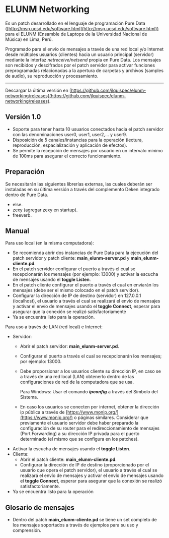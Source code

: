 # **ELUNM Networking**

Es un patch desarrollado en el lenguaje de programación Pure Data ([http://msp.ucsd.edu/software.html](http://msp.ucsd.edu/software.html)) para el ELUNM (Ensamble de Laptops de la Universidad Nacional de Música) en Lima, Perú.

Programado para el envío de mensajes a través de una red local y/o Internet desde múltiples usuarios (clientes) hacia un usuario principal (servidor) mediante la interfaz *netreceive/netsend* propia en Pure Data. Los mensajes son recibidos y descifrados por el patch servidor para activar funciones preprogramadas relacionadas a la apertura de carpetas y archivos (samples de audio), su reproducción y procesamiento.

---

Descargar la última versión en [https://github.com/jlquispec/elunm-networking/releases](https://github.com/jlquispec/elunm-networking/releases).

## Versión 1.0

- Soporte para tener hasta 10 usuarios conectados hacia el patch servidor con las denominaciones user0, user1, user2,... y user9.
- Disposición de 5 canales/instancias para la operación (lectura, reproducción, espacialización y aplicación de efectos).
- Se permite la recepción de mensajes por usuario en un intervalo mínimo de 100ms para asegurar el correcto funcionamiento.

## Preparación

Se necesitarán las siguientes librerías externas, las cuales deberán ser instaladas en su última versión a través del complemento Deken integrado dentro de Pure Data.

- else.
- zexy (agregar zexy en startup).
- freeverb.

## Manual

Para uso local (en la misma computadora):

- Se recomienda abrir dos instancias de Pure Data para la ejecución del patch servidor y patch cliente: **main_elunm-server.pd** y **main_elunm-cliente.pd**.
- En el patch servidor configurar el puerto a través el cual se recepcionarán los mensajes (por ejemplo: 13000) y activar la escucha de mensajes usando el **toggle Listen**.
- En el patch cliente configurar el puerto a través el cual en enviarán los mensajes (debe ser el mismo colocado en el patch servidor).
- Configurar la dirección de IP de destino (servidor) en 127.0.0.1 (localhost), el usuario a través el cual se realizará el envío de mensajes y activar el envío de mensajes usando el **toggle Connect**, esperar para asegurar que la conexión se realizó satisfactoriamente
- Ya se encuentra listo para la operación.

Para uso a través de LAN (red local) e Internet:

- Servidor:
    - Abrir el patch servidor: **main_elunm-server.pd**.
    - Configurar el puerto a través el cual se recepcionarán los mensajes; por ejemplo: 13000.
    - Debe proporsionar a los usuarios cliente su dirección IP, en caso se a través de una red local (LAN) obtenerlo dentro de las configuraciones de red de la computadora que se usa.

		Para Windows: Usar el comando ***ipconfig***  a través del Símbolo del Sistema.

    - En caso los usuarios se conecten por internet, obtener la dirección ip pública a través de  [https://www.monip.org/](https://www.monip.org/) o páginas similares. Considerar que previamente el usuario servidor debe haber preparado la configuración de su router para el redireccionamiento de mensajes (Port Forwarding) a su dirección IP privada para el puerto determinado (el mismo que se configura en los patches).
- Activar la escucha de mensajes usando el **toggle Listen**.
- Cliente:
    - Abrir el patch cliente: **main_elunm-cliente.pd**.
    - Configurar la dirección de IP de destino (proporcionado por el usuario que opera el patch servidor), el usuario a través el cual se realizará el envío de mensajes y activar el envío de mensajes usando el **toggle Connect**, esperar para asegurar que la conexión se realizó satisfactoriamente.
- Ya se encuentra listo para la operación

## Glosario de mensajes

- Dentro del patch **main_elunm-cliente.pd** se tiene un set completo de los mensajes soportados a través de ejemplos para su uso y comprensión.

